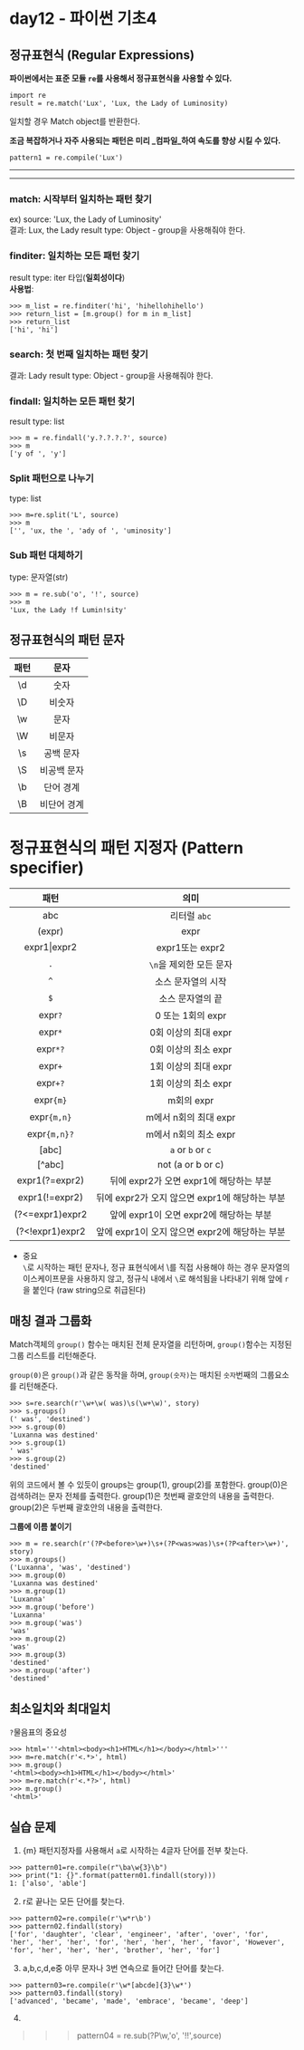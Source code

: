 # day12 - 파이썬 기초4

## 정규표현식 (Regular Expressions)

**파이썬에서는 표준 모듈 `re`를 사용해서 정규표현식을 사용할 수 있다.**

```
import re
result = re.match('Lux', 'Lux, the Lady of Luminosity)
```
일치할 경우 Match object를 반환한다.

**조금 복잡하거나 자주 사용되는 패턴은 미리 _컴파일_하여 속도를 향상 시킬 수 있다.**

```
pattern1 = re.compile('Lux')
```

<hr>
<hr>

### match: 시작부터 일치하는 패턴 찾기
ex) source: 'Lux, the Lady of Luminosity'  
결과: Lux, the Lady
result type: Object - group을 사용해줘야 한다.

### finditer: 일치하는 모든 패턴 찾기
result type: iter 타입(**일회성이다**)  
**사용법**:

```
>>> m_list = re.finditer('hi', 'hihellohihello')
>>> return_list = [m.group() for m in m_list]
>>> return_list
['hi', 'hi']
```


### search: 첫 번째 일치하는 패턴 찾기
결과: Lady
result type: Object - group을 사용해줘야 한다.

### findall: 일치하는 모든 패턴 찾기
result type: list

```
>>> m = re.findall('y.?.?.?.?', source)
>>> m
['y of ', 'y']

```

### Split 패턴으로 나누기
type: list

```
>>> m=re.split('L', source)
>>> m
['', 'ux, the ', 'ady of ', 'uminosity']
```

### Sub 패턴 대체하기
type: 문자열(str)

```
>>> m = re.sub('o', '!', source)
>>> m
'Lux, the Lady !f Lumin!sity'
```

## 정규표현식의 패턴 문자
패턴|문자
|:---:|:---:|
\d|숫자
\D|비숫자
\w|문자
\W|비문자
\s|공백 문자
\S|비공백 문자
\b|단어 경계
\B|비단어 경계

# 정규표현식의 패턴 지정자 (Pattern specifier)

패턴|의미
|:---:|:---:|
abc|리터럴 `abc`
(expr)|expr
expr1\|expr2|expr1또는 expr2
`.`|`\n`을 제외한 모든 문자
`^`|소스 문자열의 시작
`$`|소스 문자열의 끝
expr`?`|0 또는 1회의 expr
expr`*`|0회 이상의 최대 expr
expr`*?`|0회 이상의 최소 expr
expr`+`|1회 이상의 최대 expr
expr`+?`|1회 이상의 최소 expr
expr`{m}`|m회의 expr
expr`{m,n}`|m에서 n회의 최대 expr
expr`{m,n}?`|m에서 n회의 최소 expr
[abc]|`a` or `b` or `c`
[^abc]|not (a or b or c)
expr1(?=expr2)|뒤에 expr2가 오면 expr1에 해당하는 부분
expr1(!=expr2)|뒤에 expr2가 오지 않으면 expr1에 해당하는 부분
(?<=expr1)expr2|앞에 expr1이 오면 expr2에 해당하는 부분
(?<!expr1)expr2|앞에 expr1이 오지 않으면 expr2에 해당하는 부분

* 중요    
`\`로 시작하는 패턴 문자나, 정규 표현식에서 \를 직접 사용해야 하는 경우 문자열의 이스케이프문을 사용하지 않고, 정규식 내에서 `\`로 해석됨을 나타내기 위해 앞에 `r`을 붙인다 (raw string으로 취급된다)

## 매칭 결과 그룹화

Match객체의 `group()` 함수는 매치된 전체 문자열을 리턴하며, `group()`함수는 지정된 그룹 리스트를 리턴해준다.

`group(0)`은 `group()`과 같은 동작을 하며, `group(숫자)`는 매치된 `숫자`번째의 그룹요소를 리턴해준다.

```
>>> s=re.search(r'\w+\w( was)\s(\w+\w)', story)
>>> s.groups()
(' was', 'destined')
>>> s.group(0)
'Luxanna was destined'
>>> s.group(1)
' was'
>>> s.group(2)
'destined'
```
위의 코드에서 볼 수 있듯이 
groups는 group(1), group(2)를 포함한다.
group(0)은 검색하려는 문자 전체를 출력한다.
group(1)은 첫번째 괄호안의 내용을 출력한다.
group(2)은 두번째 괄호안의 내용을 출력한다.

**그룹에 이름 붙이기**

```
>>> m = re.search(r'(?P<before>\w+)\s+(?P<was>was)\s+(?P<after>\w+)', story)
>>> m.groups()
('Luxanna', 'was', 'destined')
>>> m.group(0)
'Luxanna was destined'
>>> m.group(1)
'Luxanna'
>>> m.group('before')
'Luxanna'
>>> m.group('was')
'was'
>>> m.group(2)
'was'
>>> m.group(3)
'destined'
>>> m.group('after')
'destined'
```

## 최소일치와 최대일치

`?`물음표의 중요성

```
>>> html='''<html><body><h1>HTML</h1></body></html>'''
>>> m=re.match(r'<.*>', html)
>>> m.group()
'<html><body><h1>HTML</h1></body></html>'
>>> m=re.match(r'<.*?>', html)
>>> m.group()
'<html>'
```

## 실습 문제

1.	{m} 패턴지정자를 사용해서 `a`로 시작하는 4글자 단어를 전부 찾는다.

```
>>> pattern01=re.compile(r"\ba\w{3}\b")
>>> print("1: {}".format(pattern01.findall(story)))
1: ['also', 'able']
```

2. r로 끝나는 모든 단어를 찾는다.

```
>>> pattern02=re.compile(r'\w*r\b')
>>> pattern02.findall(story)
['for', 'daughter', 'clear', 'engineer', 'after', 'over', 'for', 'her', 'her', 'her', 'for', 'her', 'her', 'her', 'favor', 'However', 'for', 'her', 'her', 'her', 'brother', 'her', 'for']
```

3. a,b,c,d,e중 아무 문자나 3번 연속으로 들어간 단어를 찾는다.
```
>>> pattern03=re.compile(r'\w*[abcde]{3}\w*')
>>> pattern03.findall(story)
['advanced', 'became', 'made', 'embrace', 'became', 'deep']
```

4.

>>> pattern04 = re.sub(?P<before>\w,'o', '!!',source)














 
